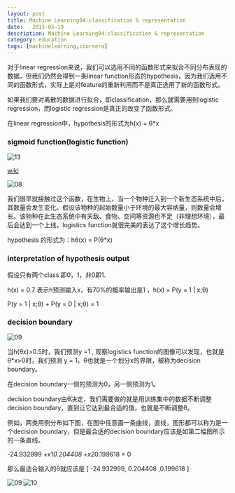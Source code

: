 ```yaml
---
layout: post
title: Machine Learning04:classification & representation
date:   2015-05-19
description: Machine Learning04:classification & representation
category: education
tags: [machinelearning,coursera]
---
```


对于linear regression来说，我们可以选用不同的函数形式来拟合不同分布表现的数据，但我们仍然会得到一条linear function形态的hypothesis，因为我们选用不同的函数形式，实际上是对feature的重新利用而不是真正选用了新的函数形式。

如果我们要对离散的数据进行拟合，即classification，那么就需要用到logistic regression，而logistic regression是真正的改变了函数形式。

在linear regression中，hypothesis的形式为h(x) = θ*x

<!-- more -->

### sigmoid function(logistic function)

![13](http://obhvbhenx.bkt.clouddn.com//image/blog/coursera/ml_13.png)

[wiki](http://en.wikipedia.org/wiki/Logistic_function)

![08](http://obhvbhenx.bkt.clouddn.com//image/blog/coursera/ml_08.png)

我们很早就接触过这个函数，在生物上，当一个物种迁入到一个新生态系统中后，其数量会发生变化。假设该物种的起始数量小于环境的最大容纳量，则数量会增长。该物种在此生态系统中有天敌、食物、空间等资源也不足（非理想环境），最后会达到一个上线，logistics function就很完美的表达了这个增长趋势。

hypothesis 的形式为：hθ(x)  = P(θ*x)

### interpretation of hypothesis output

假设只有两个class 即0，1，非0即1.

h(x) = 0.7 表示h预测输入x，有70%的概率输出是1 ，h(x) = P(y = 1 | x;θ)

P(y = 1 | x;θ) + P(y = 0 | x;θ) = 1

### decision boundary

![09](http://obhvbhenx.bkt.clouddn.com//image/blog/coursera/ml_08.png)

当h(θx)>0.5时，我们预测y =1 , 观察logistics function的图像可以发现，也就是 θ*x>0时，我们预测 y = 1，θ也就是一个划分x的界限，被称为decision boundary。

在decision boundary一侧的预测为0，另一侧预测为1。

decision boundary由θ决定，我们需要做的就是用训练集中的数据不断调整decision boundary，直到让它达到最合适的值，也就是不断调整θ。

例如，两类用例分布如下图，在图中任意画一条曲线，直线，图形都可以称为是一个decision boundary，但是最合适的decision boundary应该是如第二幅图所示的一条直线。

-24.932999 +x1*0.204408 +x2*0.199618 = 0

那么最适合输入的θ就应该是 [ -24.932999, 0.204408 ,0.199618 ]

![09](http://obhvbhenx.bkt.clouddn.com//image/blog/coursera/ml_12.png)
![10](http://obhvbhenx.bkt.clouddn.com//image/blog/coursera/ml_11.png)